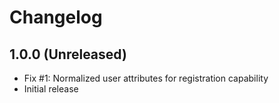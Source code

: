 Changelog
=========

1.0.0 (Unreleased)
------------------
- Fix #1: Normalized user attributes for registration capability
- Initial release

